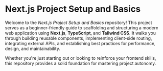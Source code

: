 # Next.js Project Setup and Basics

Welcome to the *Next.js Project Setup and Basics* repository! This project serves as a beginner-friendly guide to scaffolding and structuring a modern web application using **Next.js**, **TypeScript**, and **Tailwind CSS**. It walks you through building reusable components, implementing client-side routing, integrating external APIs, and establishing best practices for performance, design, and maintainability.

Whether you're just starting out or looking to reinforce your frontend skills, this repository provides a solid foundation for mastering project autonomy.
